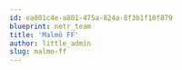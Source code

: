 ```yaml
---
id: ea801c4e-a801-475a-824a-8f3b1f10f879
blueprint: netr_team
title: 'Malmö FF'
author: little_admin
slug: malmo-ff
---
```

